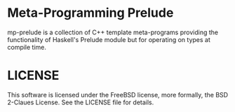 # Meta-Programming Prelude #

mp-prelude is a collection of C++ template meta-programs providing the
functionality of Haskell's Prelude module but for operating on types at
compile time.

# LICENSE #

This software is licensed under the FreeBSD license, more formally,
the BSD 2-Claues License. See the LICENSE file for details.

